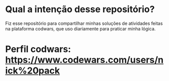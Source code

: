 
# Qual a intenção desse repositório? #

Fiz esse repositório para compartilhar minhas soluções de atividades feitas na 
plataforma codwars, que uso diariamente para praticar minha lógica.

# Perfil codwars:<br>https://www.codewars.com/users/nick%20pack
